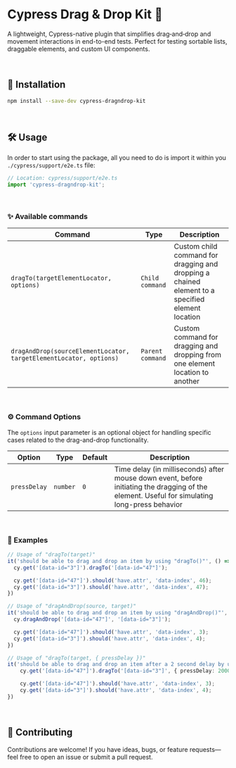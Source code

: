 # Cypress Drag & Drop Kit 🧩

A lightweight, Cypress-native plugin that simplifies drag‑and‑drop and movement interactions in end-to-end tests. Perfect for testing sortable lists, draggable elements, and custom UI components.


<br/>


## 🚀 Installation

```bash
npm install --save-dev cypress-dragndrop-kit
```
<br/>

## 🛠 Usage

In order to start using the package, all you need to do is import it within you `./cypress/support/e2e.ts` file:

```typescript
// Location: cypress/support/e2e.ts
import 'cypress-dragndrop-kit';
```
<br/>

### ✨ Available commands

  | Command | Type |	Description |
  | --- | --- |	--- |
  | `dragTo(targetElementLocator, options)` |	`Child command` |	Custom child command for dragging and dropping a chained element to a specified element location |
  | `dragAndDrop(sourceElementLocator, targetElementLocator, options)` |	`Parent command` |	Custom command for dragging and dropping from one element location to another |


<br/>

### ⚙️ Command Options
  
The `options` input parameter is an optional object for handling specific cases related to the drag-and-drop functionality.

  | Option | Type |	Default |	Description |
  | --- | --- |	--- |	--- |
  | `pressDelay` |	`number` |	`0`	| Time delay (in milliseconds) after mouse down event, before initiating the dragging of the element. Useful for simulating long-press behavior |

<br/>

### 📘 Examples

```typescript
// Usage of "dragTo(target)"
it('should be able to drag and drop an item by using "dragTo()"', () => {
  cy.get('[data-id="3"]').dragTo('[data-id="47"]');

  cy.get('[data-id="47"]').should('have.attr', 'data-index', 46);
  cy.get('[data-id="3"]').should('have.attr', 'data-index', 47);
})

// Usage of "dragAndDrop(source, target)"
it('should be able to drag and drop an item by using "dragAndDrop()"', () => {
  cy.dragAndDrop('[data-id="47"]', '[data-id="3"]');

  cy.get('[data-id="47"]').should('have.attr', 'data-index', 3);
  cy.get('[data-id="3"]').should('have.attr', 'data-index', 4);
})

// Usage of "dragTo(target, { pressDelay })"
it('should be able to drag and drop an item after a 2 second delay by using "dragTo()"', () => {
    cy.get('[data-id="47"]').dragTo('[data-id="3"]', { pressDelay: 2000 });

    cy.get('[data-id="47"]').should('have.attr', 'data-index', 3);
    cy.get('[data-id="3"]').should('have.attr', 'data-index', 4);
})
```

<br/>

## 🤝 Contributing

Contributions are welcome! If you have ideas, bugs, or feature requests—feel free to open an issue or submit a pull request.
